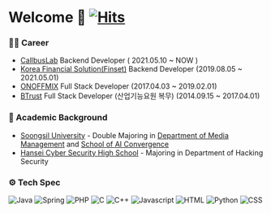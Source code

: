 # Welcome 👋 [![Hits](https://hits.seeyoufarm.com/api/count/incr/badge.svg?url=https%3A%2F%2Fgithub.com%2Ftunerprime%2Fhit-counter&count_bg=%2379C83D&title_bg=%23555555&icon=&icon_color=%23E7E7E7&title=hits&edge_flat=false)](https://hits.seeyoufarm.com)


### 👨‍💼 Career 
- [CallbusLab](https://callbus.com) Backend Developer ( 2021.05.10 ~ NOW )
- [Korea Financial Solution(Finset)](https://finset.io) Backend Developer (2019.08.05 ~ 2021.05.01)
- [ONOFFMIX](https://onoffmix.com) Full Stack Developer (2017.04.03 ~ 2019.02.01)
- [BTrust](http://www.btrust.co.kr/) Full Stack Developer (산업기능요원 복무) (2014.09.15 ~ 2017.04.01)

### 📖 Academic Background
- [Soongsil University](https://ssu.ac.kr) - Double Majoring in [Department of Media Management](http://mediamba.ssu.ac.kr/) and [School of AI Convergence](http://aix.ssu.ac.kr/main)
- [Hansei Cyber Security High School](http://hansei.sen.hs.kr/) - Majoring in Department of Hacking Security 

### ⚙️ Tech Spec
![Java](https://img.shields.io/badge/Java-brightgreen)
![Spring](https://img.shields.io/badge/Spring-brightgreen)
![PHP](https://img.shields.io/badge/PHP-green)
![C](https://img.shields.io/badge/C-yellow)
![C++](https://img.shields.io/badge/C++-yellow)
![Javascript](https://img.shields.io/badge/Javascript-yellow)
![HTML](https://img.shields.io/badge/HTML-yellow)
![Python](https://img.shields.io/badge/Python-orange)
![CSS](https://img.shields.io/badge/CSS-red)
